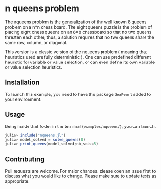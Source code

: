 # n queens problem

The nqueens problem is the generalization of the well known 8 queens problem on a n\*n chess board. The eight queens puzzle is the problem of placing eight chess queens on an 8×8 chessboard so that no two queens threaten each other; thus, a solution requires that no two queens share the same row, column, or diagonal.


This version is a classic version of the nqueens problem ( meaning that heuristics used are fully deterministic ). One can use predefined different heuristic for variable or value selection, or can even define its own variable or value selection heuristics.

## Installation

To launch this example, you need to have the package `SeaPearl` added to your environment.

## Usage

Being inside that folder in the terminal (`examples/nqueens/`), you can launch:

```julia
julia> include("nqueens.jl")
julia> model_solved = solve_queens(8)
julia> print_queens(model_solved;nb_sols=5)
```

## Contributing

Pull requests are welcome. For major changes, please open an issue first to discuss what you would like to change.
Please make sure to update tests as appropriate.
